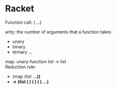 # Racket  

Function call: 
  (<function> <argument> ...)
  
arity: the number of arguments that a function takes 
  - unary
  - binary
  - ternary
  ...
  
map: unary-function list -> list  
Reduction rule:  
  * (map <f> (list <a> <b> <c> ...))
  * -> (list (<f> <a>) (<f> <b>) (<f> <c>) ...)
  
  
